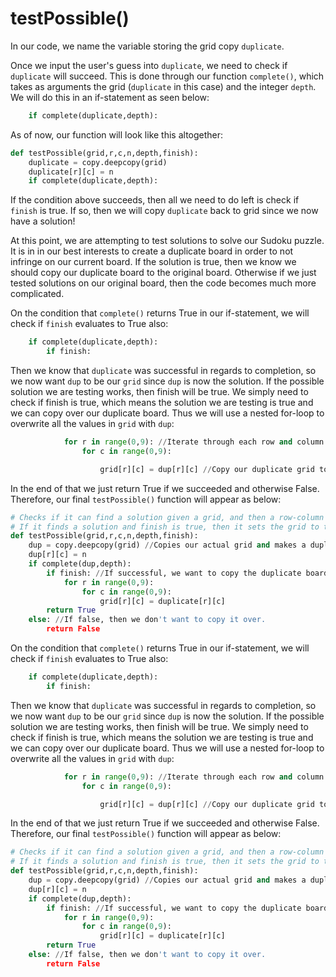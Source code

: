 # testPossible\(\)

In our code, we name the variable storing the grid copy `duplicate`.

Once we input the user's guess into `duplicate`, we need to check if `duplicate` will succeed. This is done through our function `complete()`, which takes as arguments the grid \(`duplicate` in this case\) and the integer `depth`. We will do this in an if-statement as seen below:

```python
    if complete(duplicate,depth):
```

As of now, our function will look like this altogether:

```python
def testPossible(grid,r,c,n,depth,finish):
    duplicate = copy.deepcopy(grid)
    duplicate[r][c] = n
    if complete(duplicate,depth):
```

If the condition above succeeds, then all we need to do left is check if `finish` is true. If so, then we will copy `duplicate` back to grid since we now have a solution!

At this point, we are attempting to test solutions to solve our Sudoku puzzle. It is in in our best interests to create a duplicate board in order to not infringe on our current board. If the solution is true, then we know we should copy our duplicate board to the original board. Otherwise if we just tested solutions on our original board, then the code becomes much more complicated.

On the condition that `complete()` returns True in our if-statement, we will check if `finish` evaluates to True also:

```python
    if complete(duplicate,depth):
        if finish:
```

Then we know that `duplicate` was successful in regards to completion, so we now want `dup` to be our `grid` since `dup` is now the solution. If the possible solution we are testing works, then finish will be true. We simply need to check if finish is true, which means the solution we are testing is true and we can copy over our duplicate board. Thus we will use a nested for-loop to overwrite all the values in `grid` with `dup`:

```python
            for r in range(0,9): //Iterate through each row and column
                for c in range(0,9):

                    grid[r][c] = dup[r][c] //Copy our duplicate grid to our actual grid
```

In the end of that we just return True if we succeeded and otherwise False. Therefore, our final `testPossible()` function will appear as below:

```python
# Checks if it can find a solution given a grid, and then a row-column pair with a value to try.
# If it finds a solution and finish is true, then it sets the grid to the solution so as to speed it up.
def testPossible(grid,r,c,n,depth,finish):
    dup = copy.deepcopy(grid) //Copies our actual grid and makes a duplicate 
    dup[r][c] = n 
    if complete(dup,depth):
        if finish: //If successful, we want to copy the duplicate board to our actual board
            for r in range(0,9): 
                for c in range(0,9):
                    grid[r][c] = duplicate[r][c]
        return True
    else: //If false, then we don't want to copy it over. 
        return False
```

On the condition that `complete()` returns True in our if-statement, we will check if `finish` evaluates to True also:

```python
    if complete(duplicate,depth):
        if finish:
```

Then we know that `duplicate` was successful in regards to completion, so we now want `dup` to be our `grid` since `dup` is now the solution. If the possible solution we are testing works, then finish will be true. We simply need to check if finish is true, which means the solution we are testing is true and we can copy over our duplicate board. Thus we will use a nested for-loop to overwrite all the values in `grid` with `dup`:

```python
            for r in range(0,9): //Iterate through each row and column
                for c in range(0,9):

                    grid[r][c] = dup[r][c] //Copy our duplicate grid to our actual grid
```

In the end of that we just return True if we succeeded and otherwise False. Therefore, our final `testPossible()` function will appear as below:

```python
# Checks if it can find a solution given a grid, and then a row-column pair with a value to try.
# If it finds a solution and finish is true, then it sets the grid to the solution so as to speed it up.
def testPossible(grid,r,c,n,depth,finish):
    dup = copy.deepcopy(grid) //Copies our actual grid and makes a duplicate 
    dup[r][c] = n 
    if complete(dup,depth):
        if finish: //If successful, we want to copy the duplicate board to our actual board
            for r in range(0,9): 
                for c in range(0,9):
                    grid[r][c] = duplicate[r][c]
        return True
    else: //If false, then we don't want to copy it over. 
        return False
```

